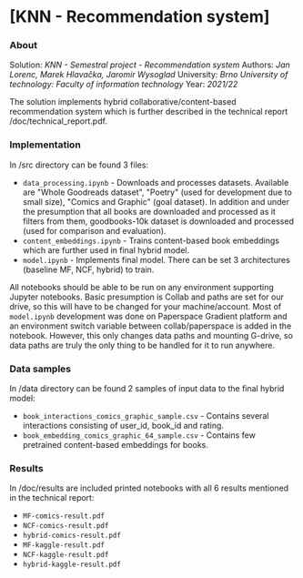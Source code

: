 # [KNN - Recommendation system]
### About
Solution: *KNN - Semestral project - Recommendation system*
Authors: *Jan Lorenc, Marek Hlavačka, Jaromír Wysoglad*
University: *Brno University of technology: Faculty of information technology*
Year: *2021/22*

The solution implements hybrid collaborative/content-based recommendation system which is further described in the technical report /doc/technical_report.pdf.

### Implementation
In /src directory can be found 3 files:
* `data_processing.ipynb` - Downloads and processes datasets. Available are "Whole Goodreads dataset", "Poetry" (used for development due to small size), "Comics and Graphic" (goal dataset). In addition and under the presumption that all books are downloaded and processed as it filters from them, goodbooks-10k dataset is downloaded and processed (used for comparison and evaluation).
* `content_embeddings.ipynb` - Trains content-based book embeddings which are further used in final hybrid model.
* `model.ipynb` - Implements final model. There can be set 3 architectures (baseline MF, NCF, hybrid) to train.

All notebooks should be able to be run on any environment supporting Jupyter notebooks. Basic presumption is Collab and paths are set for our drive, so this will have to be changed for your machine/account. Most of `model.ipynb` development was done on Paperspace Gradient platform and an environment switch variable between collab/paperspace is added in the notebook. However, this only changes data paths and mounting G-drive, so data paths are truly the only thing to be handled for it to run anywhere.

### Data samples
In /data directory can be found 2 samples of input data to the final hybrid model:
* `book_interactions_comics_graphic_sample.csv` - Contains several interactions consisting of user_id, book_id and rating.
* `book_embedding_comics_graphic_64_sample.csv` - Contains few pretrained content-based embeddings for books.

### Results
In /doc/results are included printed notebooks with all 6 results mentioned in the technical report:
* `MF-comics-result.pdf`
* `NCF-comics-result.pdf`
* `hybrid-comics-result.pdf`
* `MF-kaggle-result.pdf`
* `NCF-kaggle-result.pdf`
* `hybrid-kaggle-result.pdf`
